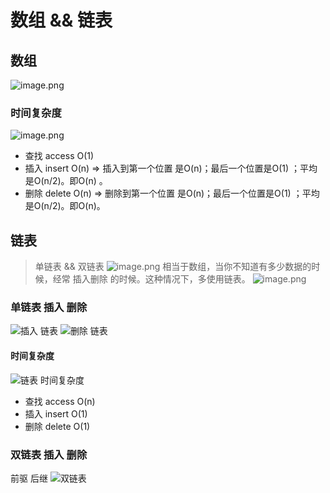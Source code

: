 # 数组 && 链表
## 数组
![image.png](https://i.loli.net/2020/01/30/6x4jchSuntfiYrp.png)
### 时间复杂度
![image.png](https://i.loli.net/2020/01/30/e7LjXTGDnNRBZlv.png)
- 查找 access O(1)
- 插入 insert O(n) => 插入到第一个位置 是O(n)；最后一个位置是O(1) ；平均是O(n/2)。即O(n) 。  
- 删除 delete O(n) => 删除到第一个位置 是O(n)；最后一个位置是O(1) ；平均是O(n/2)。即O(n)。
## 链表
> 单链表 && 双链表
![image.png](https://i.loli.net/2020/01/30/VXHuzYWnKRfTJ16.png)
相当于数组，当你不知道有多少数据的时候，经常 插入删除 的时候。这种情况下，多使用链表。
![image.png](https://i.loli.net/2020/01/30/S4Pt3WcksepoJlx.png)
### 单链表 插入 删除
![插入 链表](https://i.loli.net/2020/01/30/HnMQRgezlduTUDZ.png)
![删除 链表](https://i.loli.net/2020/01/30/5eDcYO4swUk3oWv.png)
#### 时间复杂度
![链表 时间复杂度](https://i.loli.net/2020/01/30/21L8gFUvJiSXjGP.png)
- 查找 access O(n)
- 插入 insert O(1) 
- 删除 delete O(1)
### 双链表 插入 删除
前驱 后继
![双链表](https://i.loli.net/2020/01/30/sylW79L4IX3JCTS.png)



